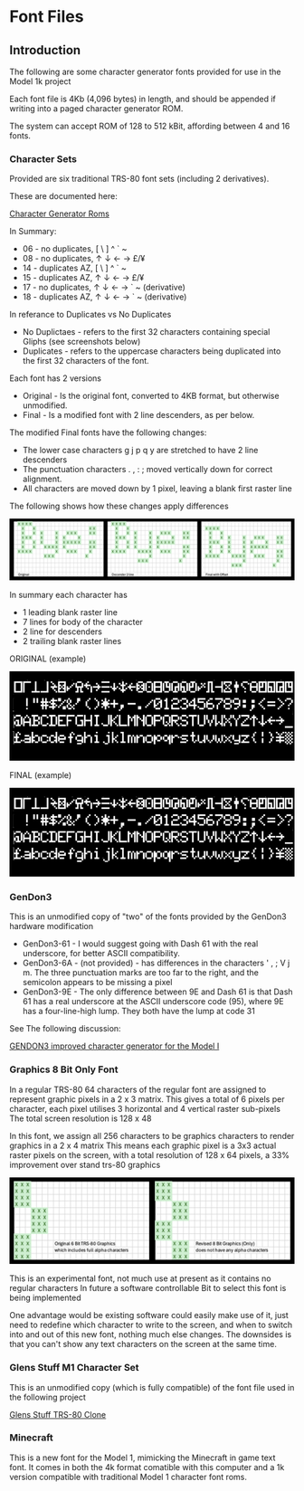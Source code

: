# Font Files

## Introduction

The following are some character generator fonts provided for use in the Model 1k project

Each font file is 4Kb (4,096 bytes) in length, and should be appended if writing
into a paged character generator ROM. 

The system can accept ROM of 128 to 512 kBit, affording between 4 and 16 fonts.

### Character Sets

Provided are six traditional TRS-80 font sets (including 2 derivatives).

These are documented here: 

[Character Generator Roms](https://github.com/RetroStack/Character_Generator_ROMs/tree/main/TRS-80%20Model%201/Individual)

In Summary:
* 06 - no duplicates, [ \ ] ^ ` ~
* 08 - no duplicates, ↑ ↓ ← → £/¥
* 14 - duplicates AZ, [ \ ] ^ ` ~
* 15 - duplicates AZ, ↑ ↓ ← → £/¥
* 17 - no duplicates, ↑ ↓ ← → ` ~ (derivative)
* 18 - duplicates AZ, ↑ ↓ ← → ` ~ (derivative)

In referance to Duplicates vs No Duplicates
* No Duplictaes - refers to the first 32 characters containing special Gliphs (see screenshots below)
* Duplicates - refers to the uppercase characters being duplicated into the first 32 characters of the font. 

Each font has 2 versions
* Original - Is the original font, converted to 4KB format, but otherwise unmodified.
* Final - Is a modified font with 2 line descenders, as per below.

The modified Final fonts have the following changes:
* The lower case characters  g j p q y  are stretched to have 2 line descenders
* The punctuation characters  . , : ;  moved vertically down for correct alignment.
* All characters are moved down by 1 pixel, leaving a blank first raster line

The following shows how these changes apply differences

![Font Changes](Font-Changes.png)

In summary each character has 
* 1 leading blank raster line
* 7 lines for body of the character
* 2 line for descenders
* 2 trailing blank raster lines

ORIGINAL (example)

![Original Font](Font-Original.jpg)

FINAL (example)

![Final Font](Font-New.jpg)

### GenDon3

This is an unmodified copy of "two" of the fonts provided by the GenDon3 hardware modification

* GenDon3-61 - I would suggest going with Dash 61 with the real underscore, for better ASCII compatibility.
* GenDon3-6A - (not provided) - has differences in the characters ' , ; V j m. The three punctuation marks are too far to the right, and the semicolon appears to be missing a pixel
* GenDon3-9E - The only difference between 9E and Dash 61 is that Dash 61 has a real underscore at the ASCII underscore code (95), where 9E has a four-line-high lump. They both have the lump at code 31

See The following discussion:

[GENDON3 improved character generator for the Model I](https://forum.vcfed.org/index.php?threads/gendon3-improved-character-generator-for-the-model-i-discussion.59498)

### Graphics 8 Bit Only Font

In a regular TRS-80 64 characters of the regular font are assigned to represent graphic pixels in a 2 x 3 matrix.
This gives a total of 6 pixels per character, each pixel utilises 3 horizontal and 4 vertical raster sub-pixels
The total screen resolution is 128 x 48

In this font, we assign all 256 characters to be graphics characters to render graphics in a 2 x 4 matrix 
This means each graphic pixel is a 3x3 actual raster pixels on the screen, with a total resolution of
128 x 64 pixels, a 33% improvement over stand trs-80 graphics

![8Bit Grahics Font](./Font-Graphics.png)

This is an experimental font, not much use at present as it contains no regular characters
In future a software controllable Bit to select this font is being implemented

One advantage would be existing software could easily make use of it, just need to redefine which character 
to write to the screen, and when to switch into and out of this new font, nothing much else changes.
The downsides is that you can't show any text characters on the screen at the same time.

### Glens Stuff M1 Character Set

This is an unmodified copy (which is fully compatible) of the font file used in the following project

[Glens Stuff TRS-80 Clone](https://www.glensstuff.com/trs80/trs80.htm)

### Minecraft

This is a new font for the Model 1, mimicking the Minecraft in game text font. It comes in both the 4k format
comatible with this computer and a 1k version compatible with traditional Model 1 character font roms.
